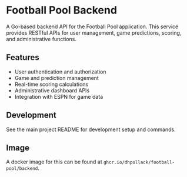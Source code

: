 # Football Pool Backend

A Go-based backend API for the Football Pool application. This service provides RESTful APIs for user management, game predictions, scoring, and administrative functions.

## Features

- User authentication and authorization
- Game and prediction management
- Real-time scoring calculations
- Administrative dashboard APIs
- Integration with ESPN for game data

## Development

See the main project README for development setup and commands.

## Image

A docker image for this can be found at `ghcr.io/dhpollack/football-pool/backend`.
